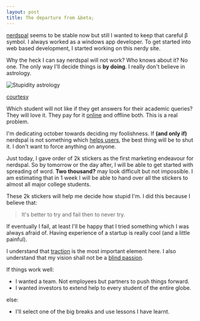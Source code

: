 ```yaml
---
layout: post
title: The departure from &beta;
---
```


[nerdspal](https://nerdspal.com/) seems to be stable now but still I wanted to keep that careful &beta; symbol. I always worked as a windows app developer. To get started into web based development, I started working on this nerdy site. 

Why the heck I can say nerdspal will not work? Who knows about it? No one. The only way I'll decide things is **by doing**. I really don't believe in astrology.

![Stupidity astrology](https://encrypted-tbn2.gstatic.com/images?q=tbn:ANd9GcSUOwD2rO1h8mQwj4ftEY6ebu43YZKPWtRp33OyWlwArn2-0k08)

[courtesy](http://memegenerator.net/instance/59902750)

Which student will not like if they get answers for their academic queries? They will love it. They pay for it [online](https://www.chegg.com/homework-help/questions-and-answers) and offline both. This is a real problem.

I'm dedicating october towards deciding my foolishness. If **(and only if)** nerdspal is not something which [helps users](http://startupclass.samaltman.com/courses/lec07/), the best thing will be to shut it. I don't want to force anything on anyone.

Just today, I gave order of 2k stickers as the first marketing endeavour for nerdspal. So by tomorrow or the day after, I will be able to get started with spreading of word. **Two thousand?** may look difficult but not impossible. I am estimating that in 1 week I will be able to hand over all the stickers to almost all major college students.

These 2k stickers will help me decide how stupid I'm. I did this because I believe that:

> It's better to try and fail then to never try.

If eventually I fail, at least I'll be happy that I tried something which I was always afraid of. Having experience of a startup is really cool (and a little painful).

I understand that [traction](https://www.quora.com/Startup-Traction/How-do-social-sites-e-g-Hunch-Foursquare-Reddit-Digg-go-from-1-to-1000K-users) is the most important element here. I also understand that my vision shall not be a [blind passion](http://www.examiner.com/article/how-blind-passion-can-lead-you-straight-off-the-cliff).

If things work well:

 - I wanted a team. Not employees but partners to push things forward.
 - I wanted investors to extend help to every student of the entire globe.

else:

 - I'll select one of the big breaks and use lessons I have learnt.
